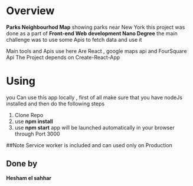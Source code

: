 # Overview
**Parks Neighbourhod Map** showing parks near New York 
this project was done as a part of **Front-end Web development Nano Degree** the main challenge was to use some Apis to fetch data and use it 

Main tools and Apis use here Are React , google maps api and FourSquare Api 
The Project depends on Create-React-App
# Using 
you Can use this app locally , first of all make sure that you have nodeJs installed and then do
the following steps 

1. Clone Repo 
1. use **npm install**
1. use **npm start** app will be launched automatically in your browser through Port 3000

##Note 
Service worker is included and can used only on Production
## Done by
**Hesham el sahhar**
